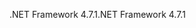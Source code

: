 <span data-ttu-id="287d5-101">.NET Framework 4.7.1</span><span class="sxs-lookup"><span data-stu-id="287d5-101">.NET Framework 4.7.1</span></span>
